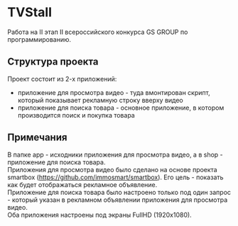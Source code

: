 # TVStall
Работа на II этап II всероссийского конкурса GS GROUP по программированию.

## Структура проекта
Проект состоит из 2-х приложений:
- приложение для просмотра видео - туда вмонтирован скрипт, который показывает рекламную строку вверху видео
- приложение для поиска товара - основное приложение, в котором производится поиск и покупка товара

## Примечания
В папке app - исходники приложения для просмотра видео, а в shop - приложение для поиска товара.  
Приложения для просмотра видео было сделано на основе проекта smartbox (https://github.com/immosmart/smartbox). Его цель - показать как будет отображаться рекламное объявление.  
Приложение для поиска товара было настроено только под один запрос - который указан в рекламном объявлении приложения для просмотра видео.  
Оба приложения настроены под экраны FullHD (1920x1080).
